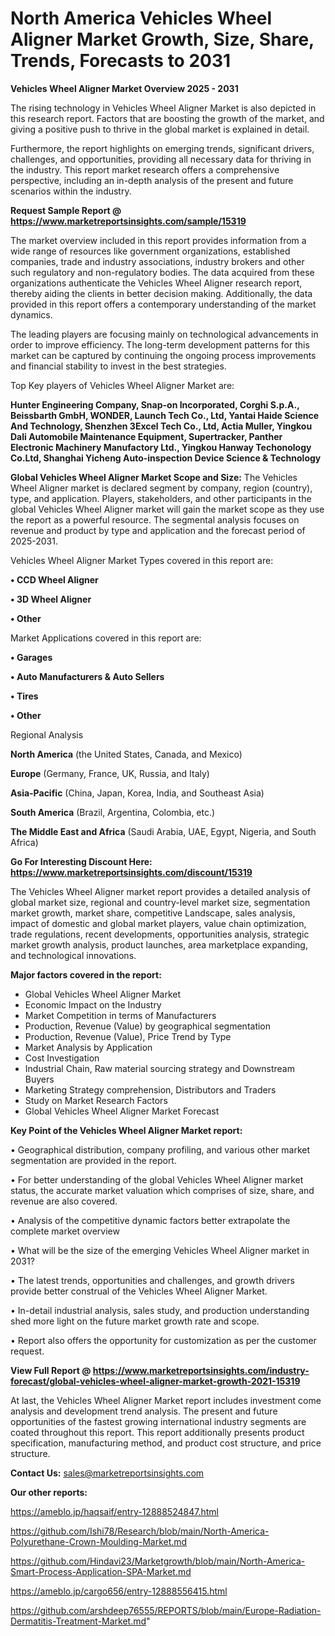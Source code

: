  # North America Vehicles Wheel Aligner Market Growth, Size, Share, Trends, Forecasts to 2031

<Strong> Vehicles Wheel Aligner Market Overview 2025 - 2031</strong>

The rising technology in Vehicles Wheel Aligner Market is also depicted in this research report. Factors that are boosting the growth of the market, and giving a positive push to thrive in the global market is explained in detail.

Furthermore, the report highlights on emerging trends, significant drivers, challenges, and opportunities, providing all necessary data for thriving in the industry. This report market research offers a comprehensive perspective, including an in-depth analysis of the present and future scenarios within the industry.

<strong>Request Sample Report @ <a href=https://www.marketreportsinsights.com/sample/15319>https://www.marketreportsinsights.com/sample/15319</a></strong>

The market overview included in this report provides information from a wide range of resources like government organizations, established companies, trade and industry associations, industry brokers and other such regulatory and non-regulatory bodies. The data acquired from these organizations authenticate the Vehicles Wheel Aligner research report, thereby aiding the clients in better decision making. Additionally, the data provided in this report offers a contemporary understanding of the market dynamics.

The leading players are focusing mainly on technological advancements in order to improve efficiency. The long-term development patterns for this market can be captured by continuing the ongoing process improvements and financial stability to invest in the best strategies.

Top Key players of Vehicles Wheel Aligner Market are:

<strong>Hunter Engineering Company, Snap-on Incorporated, Corghi S.p.A., Beissbarth GmbH, WONDER, Launch Tech Co., Ltd, Yantai Haide Science And Technology, Shenzhen 3Excel Tech Co., Ltd, Actia Muller, Yingkou Dali Automobile Maintenance Equipment, Supertracker, Panther Electronic Machinery Manufactory Ltd., Yingkou Hanway Techonology Co.Ltd, Shanghai Yicheng Auto-inspection Device Science & Technology</strong>

<strong><b>Global Vehicles Wheel Aligner Market Scope and Size:</b></strong>
The Vehicles Wheel Aligner market is declared segment by company, region (country), type, and application. Players, stakeholders, and other participants in the global Vehicles Wheel Aligner market will gain the market scope as they use the report as a powerful resource. The segmental analysis focuses on revenue and product by type and application and the forecast period of 2025-2031.

Vehicles Wheel Aligner Market Types covered in this report are:

<strong>• CCD Wheel Aligner

• 3D Wheel Aligner

• Other</strong>

Market Applications covered in this report are:

<strong>• Garages

• Auto Manufacturers & Auto Sellers

• Tires

• Other</strong> 

Regional Analysis

<strong>North America</strong> (the United States, Canada, and Mexico)

<strong>Europe</strong> (Germany, France, UK, Russia, and Italy)

<strong>Asia-Pacific</strong> (China, Japan, Korea, India, and Southeast Asia)

<strong>South America</strong> (Brazil, Argentina, Colombia, etc.)

<strong>The Middle East and Africa</strong> (Saudi Arabia, UAE, Egypt, Nigeria, and South Africa)

<strong>Go For Interesting Discount Here: <a href=https://www.marketreportsinsights.com/discount/15319>https://www.marketreportsinsights.com/discount/15319</a></strong>

The Vehicles Wheel Aligner market report provides a detailed analysis of global market size, regional and country-level market size, segmentation market growth, market share, competitive Landscape, sales analysis, impact of domestic and global market players, value chain optimization, trade regulations, recent developments, opportunities analysis, strategic market growth analysis, product launches, area marketplace expanding, and technological innovations.

<strong><b>Major factors covered in the report:</b></strong>
<ul>
  <li>Global Vehicles Wheel Aligner Market </li>
  <li>Economic Impact on the Industry</li>
  <li>Market Competition in terms of Manufacturers</li>
  <li>Production, Revenue (Value) by geographical segmentation</li>
  <li>Production, Revenue (Value), Price Trend by Type</li>
  <li>Market Analysis by Application</li>
  <li>Cost Investigation</li>
  <li>Industrial Chain, Raw material sourcing strategy and Downstream Buyers</li>
  <li>Marketing Strategy comprehension, Distributors and Traders</li>
  <li>Study on Market Research Factors</li>
  <li>Global Vehicles Wheel Aligner Market Forecast</li>
</ul>

<strong><b>Key Point of the Vehicles Wheel Aligner Market report:</b></strong>

• Geographical distribution, company profiling, and various other market segmentation are provided in the report.

• For better understanding of the global Vehicles Wheel Aligner market status, the accurate market valuation which comprises of size, share, and revenue are also covered.

• Analysis of the competitive dynamic factors better extrapolate the complete market overview

• What will be the size of the emerging Vehicles Wheel Aligner market in 2031?

• The latest trends, opportunities and challenges, and growth drivers provide better construal of the Vehicles Wheel Aligner Market.

• In-detail industrial analysis, sales study, and production understanding shed more light on the future market growth rate and scope.

• Report also offers the opportunity for customization as per the customer request.

<strong><b>View Full Report @ <a href=https://www.marketreportsinsights.com/industry-forecast/global-vehicles-wheel-aligner-market-growth-2021-15319>https://www.marketreportsinsights.com/industry-forecast/global-vehicles-wheel-aligner-market-growth-2021-15319</a></b></strong>


At last, the Vehicles Wheel Aligner Market report includes investment come analysis and development trend analysis. The present and future opportunities of the fastest growing international industry segments are coated throughout this report. This report additionally presents product specification, manufacturing method, and product cost structure, and price structure.

<strong>Contact Us:</strong>
sales@marketreportsinsights.com

<strong>Our other reports:</strong>

<a href=https://ameblo.jp/haqsaif/entry-12888524847.html>https://ameblo.jp/haqsaif/entry-12888524847.html</a>

<a href=https://github.com/Ishi78/Research/blob/main/North-America-Polyurethane-Crown-Moulding-Market.md>https://github.com/Ishi78/Research/blob/main/North-America-Polyurethane-Crown-Moulding-Market.md</a>

<a href=https://github.com/Hindavi23/Marketgrowth/blob/main/North-America-Smart-Process-Application-SPA-Market.md>https://github.com/Hindavi23/Marketgrowth/blob/main/North-America-Smart-Process-Application-SPA-Market.md</a>

<a href=https://ameblo.jp/cargo656/entry-12888556415.html>https://ameblo.jp/cargo656/entry-12888556415.html</a>

<a href=https://github.com/arshdeep76555/REPORTS/blob/main/Europe-Radiation-Dermatitis-Treatment-Market.md>https://github.com/arshdeep76555/REPORTS/blob/main/Europe-Radiation-Dermatitis-Treatment-Market.md</a>"
